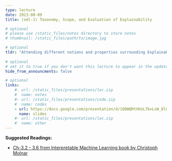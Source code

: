 ```yaml
---
type: lecture
date: 2023-08-09
title: (xml-1) Taxonomy, Scope, and Evaluation of Explainability

# optional
# please use /static_files/notes directory to store notes
# thumbnail: /static_files/path/to/image.jpg

# optional
tldr: "Attending different notions and properties surrounding Explainability."
  
# optional
# set it to true if you don't want this lecture to appear in the updates section
hide_from_announcments: false

# optional
links: 
    #- url: /static_files/presentations/lec.zip
    #  name: notes
    #- url: /static_files/presentations/code.zip
    #  name: codes
    - url: https://docs.google.com/presentation/d/1Q0WQRtVHzL7bvLsW_8l8uIs4gxCGQS2YGVj-6ksbyE0/edit?usp=sharing
      name: slides
    #- url: /static_files/presentations/lec.zip
    #  name: other
---
```


**Suggested Readings:**
- [Ch-3.2 - 3.6 from Interpretable Machine Learning book by Christoph Molnar](https://christophm.github.io/interpretable-ml-book/interpretability-importance.html)
